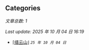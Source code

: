 ## Categories

*文章总数: 1*

*Last update: 2025 年 10 月 04 日 16:19*

- [⌈缙云山⌋](posts\logs\2025-10-04.html)    *`25 年 10 月 04 日`*
